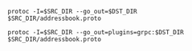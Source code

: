 
`protoc -I=$SRC_DIR --go_out=$DST_DIR              $SRC_DIR/addressbook.proto`  

`protoc -I=$SRC_DIR --go_out=plugins=grpc:$DST_DIR $SRC_DIR/addressbook.proto`  
